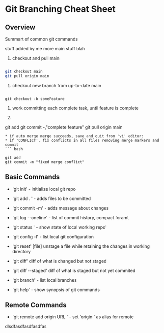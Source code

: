 # Git Branching Cheat Sheet

 ## Overview 

 Summart of common git commands

 stuff added by me 
 more main stuff
 blah 
1. checkout and pull main 
```bash

git checkout main
git pull origin main 
```
 1. checkout new branch from up-to-date main
```

git checkout -b someFeature

```

1. work committing each complete task, until feature is complete

1. ```
git add 
git commit -,"complete feature"
git pull origin main 


```
* if auto merge merge succeeds, save and quit from 'vi' editor:
* if 'CONFLICT', fix conflicts in all files removing merge markers and commit 
``` bash

git add 
git commit -m "fixed merge conflict"
```

## Basic Commands 
* 'git init' - initialize local git repo

* 'git add . ' - adds files to be committed 

* 'git commit -m' - adds message about changes

* 'git log --oneline' - list of commit history, compact foramt 

* 'git status ' - show state of local working repo'

* 'git config -l' - list local git configuration

* 'git reset' [file]
unstage a file while retaining the changes in working directory

* 'git diff'
diff of what is changed but not staged

* 'git diff --staged'
diff of what is staged but not yet commited

* 'git branch' - list local branches
* 'git help' - show synopsis of git commands

## Remote Commands

* 'git remote add origin URL ' - set 'origin ' as alias for remote




dlsdfasdfasdfasdfas